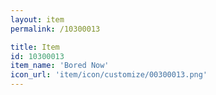 ```yaml
---
layout: item
permalink: /10300013

title: Item
id: 10300013
item_name: 'Bored Now'
icon_url: 'item/icon/customize/00300013.png'
---
```

